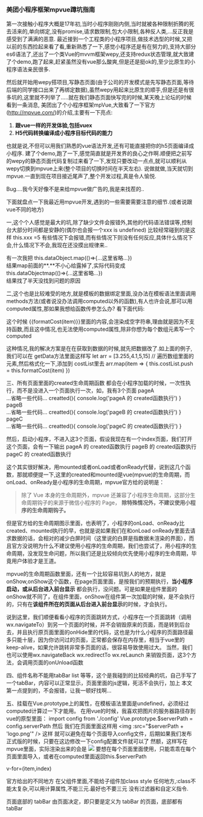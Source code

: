 ### 美团小程序框架mpvue蹲坑指南

第一次接触小程序大概是17年初,当时小程序刚刚内侧,当时就被各种限制折腾的死去活来的,单向绑定,没有promise,请求数限制,包大小限制,各种反人类,...反正我是感受到了满满的恶意.
最近接到一个工程类的小程序项目,做技术选型的时候,又把以前的东西捡起来看了看,重新熟悉了一下,感觉小程序还是有在努力的,支持大部分es6语法了,还出了一个类Vue的mvvm框架wepy,还支持redux状态管理,就大致建了个demo,跑了起来,赶紧虽然没有vue那么酸爽,但是还是挺ok的,至少比原生的小程序语法亲民很多.

然后就开始用wepy搭项目,写静态页面(由于公司的开发模式是先写静态页面,等待后端的同学接口出来了再绑定数据),虽然wepy用起来比原生的顺手,但是还是有很多坑的,这里就不列举了.....就在我们静态页面快写完的时候,某天晚上论坛的时候看到一条消息, 美团出了个小程序框架mpVue,大致看了一下官方(http://mpvue.com/)的介绍,主要有一下亮点:
1. **跟vue一样的开发体验,包括vuex**
2. **H5代码转换编译成小程序目标代码的能力**

也就是说,不但可以用我们熟悉的vue语法开发,还有可能直接把你的h5页面编译成小程序.
建了个demo,跑了一下,感觉简直就是开发界的良心之作啊.顺便把之前写的wepy的静态页面代码复制过来看了一下,发现只要改动一点点,就可以顺利从wepy切换到mpvue上来(整个项目的切换时间在半天左右).
说做就做,当天就切到mpvue.一直到现在项目接近尾声了,整个开发过程,真是令人愉悦.

Bug....我今天好像不是来给mpvue做广告的,我是来找茬的..

下面就盘点一下我最近用mpvue开发,遇到的一些需要需要注意的细节.(或者说跟vue不同的地方)

一,这个个人感觉是最大的坑,除了缺少文件会报错外,其他的代码语法错误等,控制台大部分时间都是安静的(偶尔也会报一个xxx is undefined)
比较经常碰到的是这样 this.xxx =5 有些情况下会报错,而有些情况下则没有任何反应,具体什么情况下会,什么情况下不会,我现在还没摸出规律来..

有一次我把 
this.dataObject.map(()=>{...这里省略...})   
结果map前面的**.**不小心给露掉了,实际代码变成  
this.dataObjectmap(()=>{...这里省略...})   
结果找了半天没找到问题的原因  

二,这个也是比较难受的地方,就是模板的数据绑定里面,没办法在模板语法里面调用methods方法(或者说没办法调用computed以外的函数),有人也许会说,那可以用computed属性,那如果我想给函数传参怎么办? 看下面代码:

<template>
  <view v-for="item in costList" >
	{{formatCost(item)}}
  </view>
</template>

<script>
export default {
  data(){
    return{
      costList:[]
    }
  },
  methods: {
    formatCost(item){
	return item.toFixed(2)
    },
    getData(){
	let arr = [3.255,4.1,5,15]
	this.costList = arr
    }
  }
</script>

这个时候 {{formatCost(item)}}里面的内容,会渲染成空字符串,理由就是因为不支持函数,而且这中情况,也无法使用computed属性,除非你想为每个数组元素写一个computed

这种情况,我的解决方案是在在获取到数据的时候,就先把数据改了.如上面的例子,我们可以在 getData方法里面这样写
let arr = [3.255,4.1,5,15]
// 遍历数组里面的元素,然后格式化一下,添加到 costList里去
arr.map(item => {
    this.costList.push = this.formatCost(item)
})
	


三、所有页面里面的created生命周期函数  都会在小程序加载的时候，一次性执行，而不是没进入一个页面执行一次，如，我有3个页面
pageA  
    ...省略一些代码...
    creatted(){
        console.log('pageA 的 created函数执行')
    }
pageB  
    ...省略一些代码...
    creatted(){
        console.log('pageB 的 created函数执行')
    }
pageC  
    ...省略一些代码...
    creatted(){
        console.log('pageC 的 created函数执行')
    }

然后，启动小程序，不进入这3个页面，假设我现在有一个index页面，我们打开这个页面，会有一下输出
pageA 的 created函数执行
pageB 的 created函数执行
pageC 的 created函数执行

这个其实很好解决，用mounted或者onLoad或者onReady代替，说到这几个函数，那就顺便提一下,这里的created和mounted是vue(mpvue)的生命周期，而onLoad、onReady是小程序的生命周期，mpvue官方给的说明是：
> 除了 Vue 本身的生命周期外，mpvue 还兼容了小程序生命周期，这部分生命周期钩子的来源于微信小程序的 Page， **除特殊情况外，不建议使用小程序的生命周期钩子。**

但是官方给的生命周期图示里面，也表明了，小程序的onLoad、onReady比created、mounted执行的早，也就是说如果我们在和onLoad onReady里面去请求数据的话，会相对的减少白屏时间（这里说的白屏是指数据未渲染的界面），而且官方没说明为什么不建议使用小程序的生命周期，我们也尝试了，用小程序的生命周期，没发现生命问题，所以我们还是比较倾向优先使用小程序的生命周期，毕竟用户体验才是王道。

mpvue的生命周期函数里面，还有一个比较容易坑到人的地方，就是onShow,onShow这个函数，在page页面里面，是按我们的预期执行，**当小程序启动，或从后台进入前台显示** 都会执行，没问题。可是如果是组件里面的onShow就不同了，在组件里面，onShow在组件第一次加载的时候，是不会执行的，只有在**该组件所在的页面从后台进入前台显示**的时候，才会执行。

说到这里，我们顺便看看小程序的页面跳转方式，小程序在一个页面跳转（调用wx.navigateTo）到另一个页面的时候，并不会销毁原来的页面，而是转到后台去，并且执行原页面里面的onHide里的代码，这也是为什么小程序的页面路径最多只能十层，因为你访问过的页面，正常都会保存在内存里，相当于vue里的keep-alive，如果允许跳转非常多页面的话，很容易导致使用过大。
当然，我们也可以使用wx.navigateBack wx.redirectTo wx.reLaunch 来销毁页面，这3个方法，会调用页面的onUnload函数

四、组件名称不能用tabBar list 等等，这个是我碰到的比较经典的坑，自己手写了一个tabBar，内容可以正常显示，页面里面的js逻辑，死活不会执行，加上 本文 第一点提到的，不会报错，让我一顿好找啊...

五、挂载在Vue.prototype上的属性，在模板语法里面是undefined，必须经过computed计算过一下才能用。
在用vue的时候，我喜欢把图片的服务器路径存到vue的原型里面：
	import config from './config'
	Vue.prototype.$serverPath = config.serverPath
然后 我们在页面里面这样用
	<img :src="$serverPath + 'logo.png'" />
这样 就可以避免在每个页面导入config文件，后期如果我们发布正式版的时候，只要在这边修改一下config配置文件就可以了
然额，这样写在mpvue里面，实际渲染出来的会是 
 <image src="undefinedlogo.png" ></image>
要想在每个页面里面使用，只能乖乖在每个页面里面导入，或者在computed里面返回this.$serverPath

v-for=(item,index)



官方给出的不同地方
在父组件里面,不能给子组件加class style
任何地方,:class不能太复杂,可以用计算属性,不能三元.最好也不要三元
没有过滤器和自定义指令.

页面底部的 tabBar 由页面决定，即只要是定义为 tabBar 的页面，底部都有 tabBar






